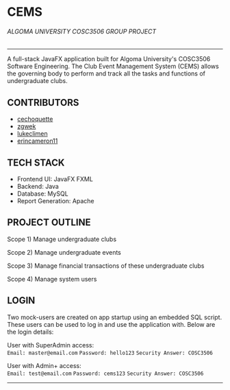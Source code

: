 
# CEMS

###### *ALGOMA UNIVERSITY COSC3506 GROUP PROJECT*

---

A full-stack JavaFX application built for Algoma University's COSC3506 Software Engineering. The Club Event Management System (CEMS) allows the governing body to perform and track all the tasks and functions of undergraduate clubs.


## CONTRIBUTORS

* [cechoquette](https://github.com/cechoquette)
* [zgwek](https://github.com/zgwek)
* [lukeclimen](https://github.com/lukeclimen)
* [erincameron11](https://github.com/erincameron11)


## TECH STACK

* Frontend UI: JavaFX FXML
* Backend: Java
* Database: MySQL
* Report Generation: Apache


## PROJECT OUTLINE

Scope 1) Manage undergraduate clubs

Scope 2) Manage undergraduate events

Scope 3) Manage financial transactions of these undergraduate clubs

Scope 4) Manage system users


## LOGIN

Two mock-users are created on app startup using an embedded SQL script. These users can be used to log in and use the application with. Below are the login details:

User with SuperAdmin access: <br>
`Email: master@email.com`
`Password: hello123`
`Security Answer: COSC3506`


User with Admin+ access: <br>
`Email: test@email.com`
`Password: cems123`
`Security Answer: COSC3506`

---


